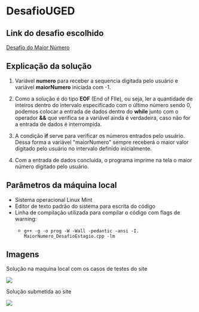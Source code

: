 # DesafioUGED

## Link do desafio escolhido

[Desafio do Maior Número](https://olimpiada.ic.unicamp.br/pratique/pj/2012/f1/maior/)

## Explicação da solução

1) Variável **numero** para receber a sequencia digitada pelo usuário e variável  **maiorNumero** iniciada com -1.

2) Como a solução é do tipo **EOF** (End of FIle), ou seja, ler a quantidade de inteiros dentro do intervalo especificado com o último número sendo 0, podemos colocar a entrada de dados dentro do **while** junto com o operador **&&** que verifica se a variável ainda é verdadeira, caso não for a entrada de dados é interrompida.

3) A condição **if** serve para verificar os números entrados pelo usuário. Dessa forma a variável "maiorNumero" sempre receberá o maior valor digitado pelo usuário no intervalo definido inicialmente.

4) Com a entrada de dados concluída, o programa imprime na tela o maior número digitado pelo usuário.

## Parâmetros da máquina local

- Sistema operacional Linux Mint
- Editor de texto padrão do sistema para escrita do código
- Linha de compilação utilizada para compilar o código com flags de warning:
  - ```shell 
    g++ -g -o prog -W -Wall -pedantic -ansi -I. MaiorNumero_DesafioEstagio.cpp -lm
    
## Imagens

Solução na maquina local com os casos de testes do site

![](https://i.imgur.com/tuoSFWc.png)

Solução submetida ao site

![](https://i.imgur.com/l64mEZw.png)
